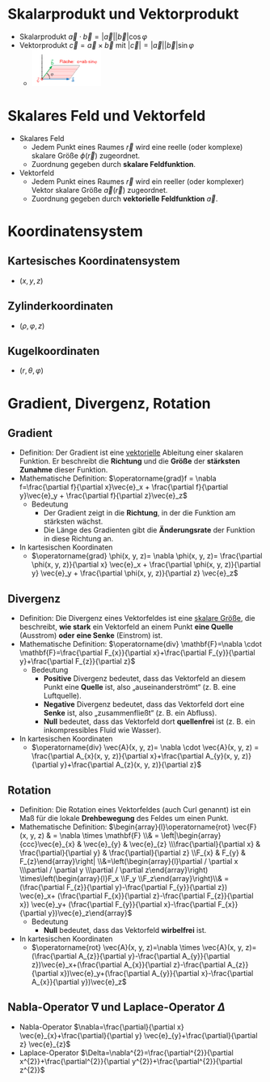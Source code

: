# Skalarprodukt und Vektorprodukt 
- Skalarprodukt $\vec{a} \cdot \vec{b}=|\vec{a}||\vec{b}| \cos \varphi$ 
- Vektorprodukt $\vec{c}=\vec{a} \times \vec{b}$ mit $|\vec{c}|=|\vec{a}||\vec{b}| \sin \varphi$ 
	- <img src="https://raw.githubusercontent.com/xiaomeng-huang-study/images_Theoretische_Elektrotechnik/refs/heads/main/Scrennshot_2025-03-24_21-50-47.png?raw=" width="30%" /> 



# Skalares Feld und Vektorfeld 
- Skalares Feld 
	- Jedem Punkt eines Raumes $\overrightarrow{r}$ wird eine reelle (oder komplexe) skalare Größe $\phi(\overrightarrow{r})$ zugeordnet. 
	- Zuordnung gegeben durch **skalare Feldfunktion**. 
- Vektorfeld 
	- Jedem Punkt eines Raumes $\overrightarrow{r}$ wird ein reeller (oder komplexer) Vektor skalare Größe $\overrightarrow{a}(\overrightarrow{r})$ zugeordnet. 
	- Zuordnung gegeben durch **vektorielle Feldfunktion** $\overrightarrow{a}$. 


# Koordinatensystem 
## Kartesisches Koordinatensystem 
- $(x, y, z)$ 

## Zylinderkoordinaten 
- $(\rho, \varphi, z)$  

## Kugelkoordinaten 
- $(r, \theta, \varphi)$ 


# Gradient, Divergenz, Rotation
## Gradient 
- Definition: Der Gradient ist eine <ins>vektorielle</ins> Ableitung einer skalaren Funktion. Er beschreibt die **Richtung** und die **Größe** der **stärksten Zunahme** dieser Funktion. 
- Mathematische Definition: $\operatorname{grad}f = \nabla f=\frac{\partial f}{\partial x}\vec{e}_x + \frac{\partial f}{\partial y}\vec{e}_y + \frac{\partial f}{\partial z}\vec{e}_z$ 
	- Bedeutung 
		- Der Gradient zeigt in die **Richtung**, in der die Funktion am stärksten wächst. 
		- Die Länge des Gradienten gibt die **Änderungsrate** der Funktion in diese Richtung an. 
- In kartesischen Koordinaten 
	- $\operatorname{grad} \phi(x, y, z)= \nabla \phi(x, y, z)= \frac{\partial \phi(x, y, z)}{\partial x} \vec{e}_x + \frac{\partial \phi(x, y, z)}{\partial y} \vec{e}_y + \frac{\partial \phi(x, y, z)}{\partial z} \vec{e}_z$ 

## Divergenz 
- Definition: Die Divergenz eines Vektorfeldes ist eine <ins>skalare Größe</ins>, die beschreibt, **wie stark** ein Vektorfeld an einem Punkt **eine Quelle** (Ausstrom) **oder** **eine Senke** (Einstrom) ist. 
- Mathematische Definition: $\operatorname{div} \mathbf{F}=\nabla \cdot \mathbf{F}=\frac{\partial F_{x}}{\partial x}+\frac{\partial F_{y}}{\partial y}+\frac{\partial F_{z}}{\partial z}$ 
	- Bedeutung 
		- **Positive** Divergenz bedeutet, dass das Vektorfeld an diesem Punkt eine **Quelle** ist, also „auseinanderströmt“ (z. B. eine Luftquelle). 
		- **Negative** Divergenz bedeutet, dass das Vektorfeld dort eine **Senke** ist, also „zusammenfließt“ (z. B. ein Abfluss). 
		- **Null** bedeutet, dass das Vektorfeld dort **quellenfrei** ist (z. B. ein inkompressibles Fluid wie Wasser). 
- In kartesischen Koordinaten 
	- $\operatorname{div} \vec{A}(x, y, z)= \nabla \cdot \vec{A}(x, y, z) = \frac{\partial A_{x}(x, y, z)}{\partial x}+\frac{\partial A_{y}(x, y, z)}{\partial y}+\frac{\partial A_{z}(x, y, z)}{\partial z}$ 

## Rotation 
- Definition: Die Rotation eines Vektorfeldes (auch Curl genannt) ist ein Maß für die lokale **Drehbewegung** des Feldes um einen Punkt. 
- Mathematische Definition: $\begin{array}{l}\operatorname{rot} \vec{F}(x, y, z) & = \nabla \times \mathbf{F} \\& = \left|\begin{array}{ccc}\vec{e}_{x} & \vec{e}_{y} & \vec{e}_{z} \\\frac{\partial}{\partial x} & \frac{\partial}{\partial y} & \frac{\partial}{\partial z} \\F_{x} & F_{y} & F_{z}\end{array}\right| \\&=\left(\begin{array}{l}\partial / \partial x \\\partial / \partial y \\\partial / \partial z\end{array}\right) \times\left(\begin{array}{l}F_x \\F_y \\F_z\end{array}\right)\\& = (\frac{\partial F_{z}}{\partial y}-\frac{\partial F_{y}}{\partial z}) \vec{e}_x+ (\frac{\partial F_{x}}{\partial z}-\frac{\partial F_{z}}{\partial x}) \vec{e}_y+ (\frac{\partial F_{y}}{\partial x}-\frac{\partial F_{x}}{\partial y})\vec{e}_z\end{array}$ 
	- Bedeutung 
		- **Null** bedeutet, dass das Vektorfeld **wirbelfrei** ist. 
- In kartesischen Koordinaten 
	- $\operatorname{rot} \vec{A}(x, y, z)=\nabla \times \vec{A}(x, y, z)=(\frac{\partial A_{z}}{\partial y}-\frac{\partial A_{y}}{\partial z})\vec{e}_x+(\frac{\partial A_{x}}{\partial z}-\frac{\partial A_{z}}{\partial x})\vec{e}_y+(\frac{\partial A_{y}}{\partial x}-\frac{\partial A_{x}}{\partial y})\vec{e}_z$ 

## Nabla-Operator $\nabla$ und Laplace-Operator $\Delta$ 
- Nabla-Operator $\nabla=\frac{\partial}{\partial x} \vec{e}_{x}+\frac{\partial}{\partial y} \vec{e}_{y}+\frac{\partial}{\partial z} \vec{e}_{z}$ 
- Laplace-Operator $\Delta=\nabla^{2}=\frac{\partial^{2}}{\partial x^{2}}+\frac{\partial^{2}}{\partial y^{2}}+\frac{\partial^{2}}{\partial z^{2}}$ 


